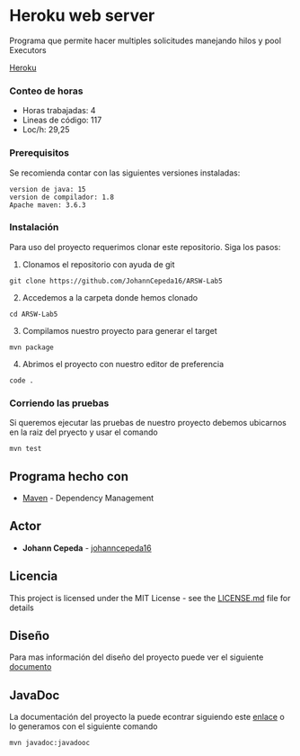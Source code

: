 # Heroku web server
Programa que permite hacer multiples solicitudes manejando hilos y pool Executors

[Heroku](https://glacial-garden-13520.herokuapp.com/)

### Conteo de horas

* Horas trabajadas: 4
* Lineas de código: 117
* Loc/h: 29,25

### Prerequisitos
Se recomienda contar con las siguientes versiones instaladas:
```
version de java: 15
version de compilador: 1.8
Apache maven: 3.6.3 
```

### Instalación
Para uso del proyecto requerimos clonar este repositorio. Siga los pasos:

1. Clonamos el repositorio con ayuda de git
```
git clone https://github.com/JohannCepeda16/ARSW-Lab5
```

2. Accedemos a la carpeta donde hemos clonado
```
cd ARSW-Lab5
```

3. Compilamos nuestro proyecto para generar el target
```
mvn package
```

4. Abrimos el proyecto con nuestro editor de preferencia
```
code .
```

### Corriendo las pruebas
Si queremos ejecutar las pruebas de nuestro proyecto debemos ubicarnos en la raiz del pryecto y usar el comando
```
mvn test
```

## Programa hecho con

* [Maven](https://maven.apache.org/) - Dependency Management

## Actor

* **Johann Cepeda** - [johanncepeda16](https://github.com/JohannCepeda16)


## Licencia

This project is licensed under the MIT License - see the [LICENSE.md](LICENSE.txt) file for details

## Diseño

Para mas información del diseño del proyecto puede ver el siguiente [documento](https://github.com/JohannCepeda16/ARSW-Lab5/blob/main/resources/HerokuWebServer.pdf)


## JavaDoc

La documentación del proyecto la puede econtrar siguiendo este  [enlace](https://github.com/JohannCepeda16/ARSW-Lab5/tree/main/src/site/apidocs) o lo generamos con el siguiente comando 
```
mvn javadoc:javadooc
```
